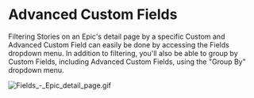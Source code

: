 # Advanced Custom Fields

Filtering Stories on an Epic's detail page by a specific Custom and Advanced Custom Field can easily be done by accessing the Fields dropdown menu. In addition to filtering, you'll also be able to group by Custom Fields, including Advanced Custom Fields, using the "Group By" dropdown menu.

![Fields\_-\_Epic\_detail\_page.gif](https://help.shortcut.com/hc/article_attachments/18172670634900)
